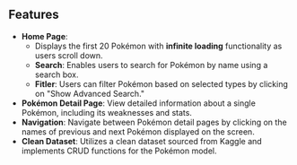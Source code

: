 
## Features
- **Home Page**: 
    - Displays the first 20 Pokémon with **infinite loading** functionality as users scroll down.
    - **Search**: Enables users to search for Pokémon by name using a search box.
    - **Fitler**: Users can filter Pokémon based on selected types by clicking on "Show Advanced Search."
- **Pokémon Detail Page**: View detailed information about a single Pokémon, including its weaknesses and stats.
- **Navigation**: Navigate between Pokémon detail pages by clicking on the names of previous and next Pokémon displayed on the screen.
- **Clean Dataset**: Utilizes a clean dataset sourced from Kaggle and implements CRUD functions for the Pokémon model.